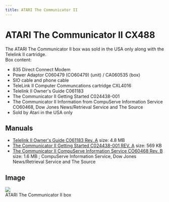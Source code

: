 ```yaml
---
title: ATARI The Communicator II
---
```

# ATARI The Communicator II CX488  
The ATARI The Communicator II box was sold in the USA only along with the Telelink II cartridge.  
Box content:  
- 835 Direct Connect Modem  
- Power Adaptor C060479 (CO60479) (unit) / CA060535 (box)  
- SIO cable and phone cable  
- TeleLink II Computer Communcations cartridge CXL4016  
- Telelink II Owner's Guide C061183  
- The Communicator II Getting Started C024438-001  
- The Communicator II Information from CompuServe Information Service CO60468, Dow Jones News/Retrieval Service and The Source  
- Sold by Atari in the USA only  
## Manuals  
- [Telelink II Owner's Guide C061183 Rev. A](attachments/Telelink_II_Owners_Guide-screen.pdf) size: 4.8 MB  
- [The Communicator II Getting Started C024438-001 REV. A](attachments/The_Communitcator_II_Getting_Started-screen.pdf) size: 569 KB  
- [The Communicator II CompuServe Information Service CO60468 Rev. B](attachments/The_Communicator_II-CompuServe_Information_Service-screen.pdf) size: 1.6 MB ; CompuServe Information Service, Dow Jones News/Retrieval Service and The Source  
## Image  
![](attachments/communicator2.jpg)  
ATARI The Communicator II box  
  
